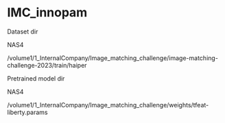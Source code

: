 # IMC_innopam

Dataset dir

NAS4

/volume1/1_InternalCompany/Image_matching_challenge/image-matching-challenge-2023/train/haiper

Pretrained model dir

NAS4

/volume1/1_InternalCompany/Image_matching_challenge/weights/tfeat-liberty.params
